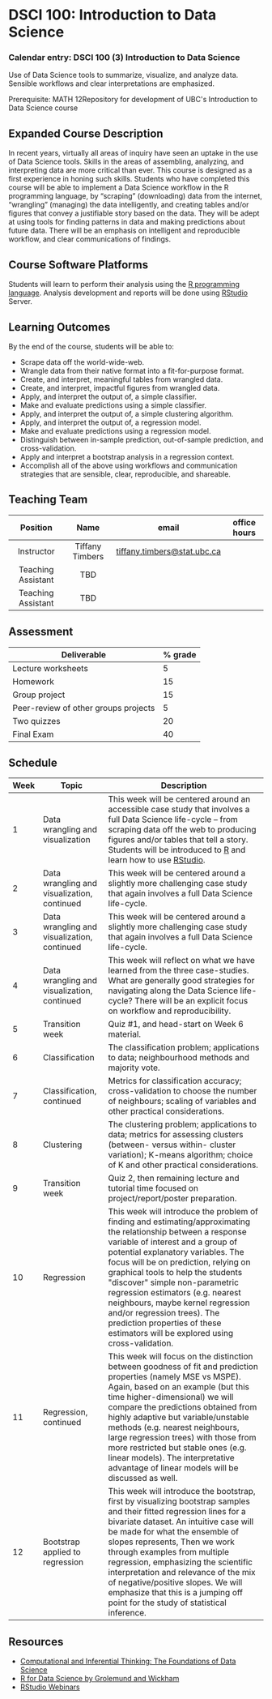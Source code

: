 # DSCI 100: Introduction to Data Science

### Calendar entry: DSCI 100 (3) Introduction to Data Science
Use of Data Science tools to summarize, visualize, and analyze data. Sensible workflows and clear interpretations are emphasized.

Prerequisite: MATH 12Repository for development of UBC's Introduction to Data Science course

## Expanded Course Description
In recent years, virtually all areas of inquiry have seen an uptake in the use of Data Science tools. Skills in the areas of assembling, analyzing, and interpreting data are more critical than ever. This course is designed as a first experience in honing such skills. Students who have completed this course will be able to implement a Data Science workflow in the R programming language, by “scraping” (downloading) data from the internet, “wrangling” (managing) the data intelligently, and creating tables and/or figures that convey a justifiable story based on the data. They will be adept at using tools for finding patterns in data and making predictions about future data. There will be an emphasis on intelligent and reproducible workflow, and clear communications of findings. 

## Course Software Platforms
Students will learn to perform their analysis using the [R programming language](https://cran.r-project.org/). Analysis development and reports will be done using [RStudio](https://www.rstudio.com/) Server.

## Learning Outcomes
By the end of the course, students will be able to:
- Scrape data off the world-wide-web.
- Wrangle data from their native format into a fit-for-purpose format.
- Create, and interpret, meaningful tables from wrangled data.
- Create, and interpret, impactful figures from wrangled data.
- Apply, and interpret the output of, a simple classifier.
- Make and evaluate predictions using a simple classifier.
- Apply, and interpret the output of, a simple clustering algorithm.
- Apply, and interpret the output of, a regression model.
- Make and evaluate predictions using a regression model.
- Distinguish between in-sample prediction, out-of-sample prediction, and cross-validation.
- Apply and interpret a bootstrap analysis in a regression context.
- Accomplish all of the above using workflows and communication strategies that are sensible,
clear, reproducible, and shareable.

## Teaching Team
| Position | Name  | email | office hours |
| :------: | :---: | :---: | :----------: |
| Instructor | Tiffany Timbers | tiffany.timbers@stat.ubc.ca |
| Teaching Assistant | TBD | |
| Teaching Assistant | TBD| |

## Assessment
| Deliverable | % grade |
|------------|----------|
| Lecture worksheets | 5 |
| Homework | 15 |
| Group project | 15 |
| Peer-review of other groups projects | 5 |
| Two quizzes | 20 |
| Final Exam | 40 |

## Schedule
| Week | Topic | Description |
|------|-------|-------------|
| 1 | Data wrangling and visualization | This week will be centered around an accessible case study that involves a full Data Science life-cycle – from scraping data off the web to producing figures and/or tables that tell a story. Students will be introduced to [R]((https://cran.r-project.org/)) and learn how to use [RStudio](https://www.rstudio.com/). |
| 2 | Data wrangling and visualization, continued | This week will be centered around a slightly more challenging case study that again involves a full Data Science life-cycle. |
| 3 | Data wrangling and visualization, continued |This week will be centered around a slightly more challenging case study that again involves a full Data Science life-cycle. |
| 4 | Data wrangling and visualization, continued | This week will reflect on what we have learned from the three case-studies. What are generally good strategies for navigating along the Data Science life-cycle? There will be an explicit focus on workflow and reproducibility. |
| 5 | Transition week | Quiz #1, and head-start on Week 6 material. |
| 6 | Classification | The classification problem; applications to data; neighbourhood methods and majority vote. |
| 7 |Classification, continued | Metrics for classification accuracy; cross-validation to choose the number of neighbours; scaling of variables and other practical considerations. |
| 8 | Clustering | The clustering problem; applications to data; metrics for assessing clusters (between- versus within- cluster variation); K-means algorithm; choice of K and other practical considerations. |
| 9 | Transition week | Quiz 2, then remaining lecture and tutorial time focused on project/report/poster preparation.| 
| 10 | Regression | This week will introduce the problem of finding and estimating/approximating the relationship between a response variable of interest and a group of potential explanatory variables. The focus will be on prediction, relying on graphical tools to help the students "discover" simple non-parametric regression estimators (e.g. nearest neighbours, maybe kernel regression and/or regression trees). The prediction properties of these estimators will be explored using cross-validation. |
| 11 | Regression, continued | This week will focus on the distinction between goodness of fit and prediction properties (namely MSE vs MSPE). Again, based on an example (but this time higher-dimensional) we will compare the predictions obtained from highly adaptive but variable/unstable methods (e.g. nearest neighbours, large regression trees) with those from more restricted but stable ones (e.g. linear models). The interpretative advantage of linear models will be discussed as well. |
| 12 | Bootstrap applied to regression | This week will introduce the bootstrap, first by visualizing bootstrap samples and their fitted regression lines for a bivariate dataset. An intuitive case will be made for what the ensemble of slopes represents, Then we work through examples from multiple regression, emphasizing the scientific interpretation and relevance of the mix of negative/positive slopes. We will emphasize that this is a jumping off point for the study of statistical inference. |

## Resources
- [Computational and Inferential Thinking: The Foundations of Data Science](www.inferentialthinking.com) 
- [R for Data Science by Grolemund and Wickham](r4ds.had.co.nz)
- [RStudio Webinars](https://www.rstudio.com/resources/webinars/)
